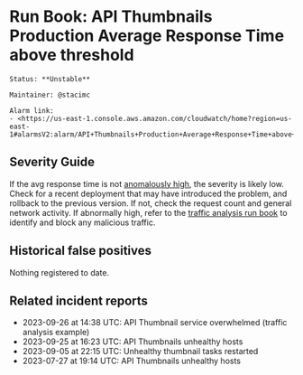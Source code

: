 # Run Book: API Thumbnails Production Average Response Time above threshold

```{admonition} Metadata
Status: **Unstable**

Maintainer: @stacimc

Alarm link:
- <https://us-east-1.console.aws.amazon.com/cloudwatch/home?region=us-east-1#alarmsV2:alarm/API+Thumbnails+Production+Average+Response+Time+above+threshold>
```

## Severity Guide

If the avg response time is not [anomalously high][anomaly_alarm], the severity
is likely low. Check for a recent deployment that may have introduced the
problem, and rollback to the previous version. If not, check the request count
and general network activity. If abnormally high, refer to the [traffic analysis
run book][traffic_runbook] to identify and block any malicious traffic.

[anomaly_alarm]:
  https://us-east-1.console.aws.amazon.com/cloudwatch/home?region=us-east-1#alarmsV2:alarm/API+Thumbnails+Production+Average+Response+Time+anomalously+high
[traffic_runbook]:
  /meta/monitoring/traffic/runbooks/identifying-and-blocking-traffic-anomalies.md

## Historical false positives

Nothing registered to date.

## Related incident reports

- 2023-09-26 at 14:38 UTC: API Thumbnail service overwhelmed (traffic analysis
  example)
- 2023-09-25 at 16:23 UTC: API Thumbnails unhealthy hosts
- 2023-09-05 at 22:15 UTC: Unhealthy thumbnail tasks restarted
- 2023-07-27 at 19:14 UTC: API Thumbnails unhealthy hosts
